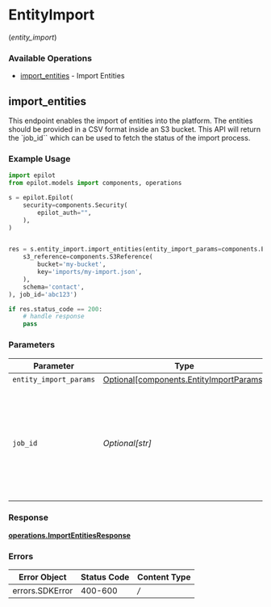 # EntityImport
(*entity_import*)

### Available Operations

* [import_entities](#import_entities) - Import Entities

## import_entities

This endpoint enables the import of entities into the platform.
The entities should be provided in a CSV format inside an S3 bucket.
This API will return the `job_id`` which can be used to fetch the status of the import process.


### Example Usage

```python
import epilot
from epilot.models import components, operations

s = epilot.Epilot(
    security=components.Security(
        epilot_auth="",
    ),
)


res = s.entity_import.import_entities(entity_import_params=components.EntityImportParams(
    s3_reference=components.S3Reference(
        bucket='my-bucket',
        key='imports/my-import.json',
    ),
    schema='contact',
), job_id='abc123')

if res.status_code == 200:
    # handle response
    pass
```

### Parameters

| Parameter                                                                                                     | Type                                                                                                          | Required                                                                                                      | Description                                                                                                   | Example                                                                                                       |
| ------------------------------------------------------------------------------------------------------------- | ------------------------------------------------------------------------------------------------------------- | ------------------------------------------------------------------------------------------------------------- | ------------------------------------------------------------------------------------------------------------- | ------------------------------------------------------------------------------------------------------------- |
| `entity_import_params`                                                                                        | [Optional[components.EntityImportParams]](../../models/components/entityimportparams.md)                      | :heavy_minus_sign:                                                                                            | N/A                                                                                                           |                                                                                                               |
| `job_id`                                                                                                      | *Optional[str]*                                                                                               | :heavy_minus_sign:                                                                                            | The ID of the import job. This ID is used to track the progress and fetch the result of the import operation. | abc123                                                                                                        |


### Response

**[operations.ImportEntitiesResponse](../../models/operations/importentitiesresponse.md)**
### Errors

| Error Object    | Status Code     | Content Type    |
| --------------- | --------------- | --------------- |
| errors.SDKError | 400-600         | */*             |
